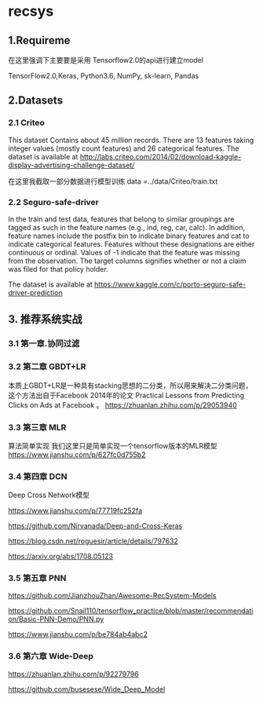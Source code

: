 # recsys

## 1.Requireme
在这里强调下主要要是采用 Tensorflow2.0的api进行建立model

TensorFlow2.0,Keras, Python3.6, NumPy, sk-learn, Pandas

## 2.Datasets

### 2.1 Criteo

This dataset Contains about 45 million records. There are 13 features taking integer values (mostly count features) and 26 categorical features.
The dataset is available at http://labs.criteo.com/2014/02/download-kaggle-display-advertising-challenge-dataset/

在这里我截取一部分数据进行模型训练 data =../data/Criteo/train.txt

### 2.2 Seguro-safe-driver

In the train and test data, features that belong to similar groupings are 
tagged as such in the feature names (e.g., ind, reg, car, calc). In addition, 
feature names include the postfix bin to indicate binary features and 
cat to indicate categorical features. Features without these designations 
are either continuous or ordinal. Values of -1 indicate that the feature was 
missing from the observation. The target columns signifies whether or not a 
claim was filed for that policy holder.

The dataset is available at https://www.kaggle.com/c/porto-seguro-safe-driver-prediction

## 3. 推荐系统实战

### 3.1 第一章.协同过滤

### 3.2 第二章 GBDT+LR

本质上GBDT+LR是一种具有stacking思想的二分类，所以用来解决二分类问题，这个方法出自于Facebook 2014年的论文 Practical Lessons from Predicting Clicks on Ads at Facebook 。
https://zhuanlan.zhihu.com/p/29053940

### 3.3 第三章 MLR

算法简单实现 我们这里只是简单实现一个tensorflow版本的MLR模型
https://www.jianshu.com/p/627fc0d755b2

### 3.4 第四章 DCN

Deep Cross Network模型

https://www.jianshu.com/p/77719fc252fa

https://github.com/Nirvanada/Deep-and-Cross-Keras

https://blog.csdn.net/roguesir/article/details/797632

https://arxiv.org/abs/1708.05123

### 3.5 第五章 PNN

https://github.com/JianzhouZhan/Awesome-RecSystem-Models

https://github.com/Snail110/tensorflow_practice/blob/master/recommendation/Basic-PNN-Demo/PNN.py

https://www.jianshu.com/p/be784ab4abc2


### 3.6 第六章 Wide-Deep

https://zhuanlan.zhihu.com/p/92279796

https://github.com/busesese/Wide_Deep_Model